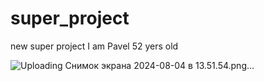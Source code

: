 # super_project

new super project
I am Pavel 52 yers old

![Uploading Снимок экрана 2024-08-04 в 13.51.54.png…]()
